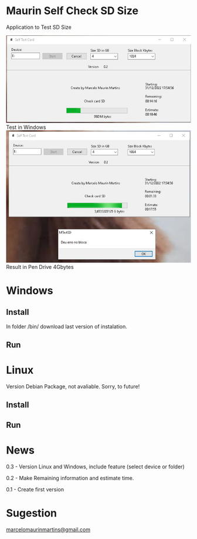 # Maurin Self Check SD Size
Application to Test SD Size

<img src="https://github.com/marcelomaurin/MTestSD/blob/main/imgs/Main.JPG">
Test in Windows 


<img src="https://github.com/marcelomaurin/MTestSD/blob/main/imgs/Erro%20de%20tamanho.JPG">
Result in Pen Drive 4Gbytes

# Windows

## Install 
In folder /bin/ download last version of instalation.

## Run 


# Linux
Version Debian Package, not avaliable. Sorry, to future!

## Install 

## Run 

# News
0.3 - Version Linux and Windows, include feature (select device or folder)

0.2 - Make Remaining information and estimate time.

0.1 - Create first version




# Sugestion 
marcelomaurinmartins@gmail.com


